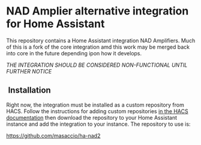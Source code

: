 # NAD Amplier alternative integration for Home Assistant

This repository contains a Home Assistant integration NAD Amplifiers. Much of this is a fork of the core integration amd this work may be merged back into core in the future depending ipon how it develops.

_THE INTEGRATION SHOULD BE CONSIDERED NON-FUNCTIONAL UNTIL FURTHER NOTICE_

##  Installation

Right now, the integration must be installed as a custom repository from HACS. Follow the instructions for adding custom repositories [in the HACS documentation](https://hacs.xyz/docs/faq/custom_repositories/) then download the repository to your Home Assistant instance and add the integration to your instance. The repository to use is:

<https://github.com/masaccio/ha-nad2>
